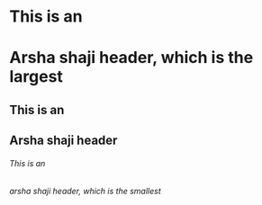 # This is an <h1> Arsha shaji header, which is the largest
## This is an <h2>Arsha shaji header
###### This is an <h6>arsha shaji header, which is the smallest
